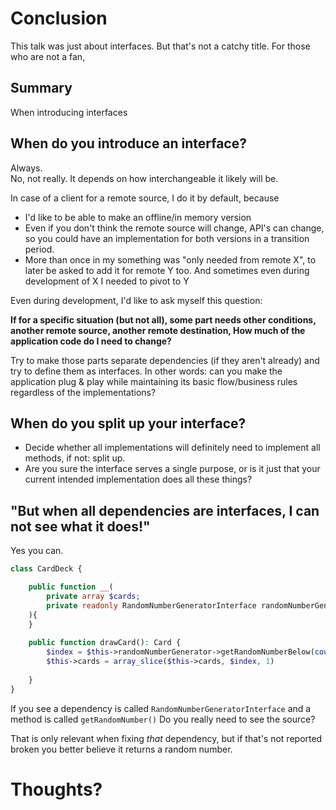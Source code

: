 # Conclusion ##

This talk was just about interfaces. But that's not a catchy title.
For those who are not a fan, 

## Summary

When introducing interfaces

## When do you introduce an interface?

Always.  
No, not really. It depends on how interchangeable it likely will be.

In case of a client for a remote source, I do it by default, because

- I'd like to be able to make an offline/in memory version
- Even if you don't think the remote source will change, API's can change, so you could have an implementation for both
  versions in a transition period.
- More than once in my something was "only needed from remote X",  to later be asked to add it for remote Y too.
  And sometimes even during development of X I needed to pivot to Y

Even during development, I'd like to ask myself this question:

**If for a specific situation (but not all), some part needs other conditions, another remote source, another remote destination,
How much of the application code do I need to change?** 

Try to make those parts separate dependencies (if they aren't already) and try to define them as interfaces.
In other words: can you make the application plug & play while maintaining its basic flow/business rules regardless of the implementations?


## When do you split up your interface?

- Decide whether all implementations will definitely need to implement all methods, if not: split up.
- Are you sure the interface serves a single purpose, or is it just that your current intended implementation does all
  these things?

## "But when all dependencies are interfaces, I can not see what it does!"

Yes you can.

```php
class CardDeck {

    public function __(
        private array $cards;
        private readonly RandomNumberGeneratorInterface randomNumberGenerator
    ){        
    }
    
    public function drawCard(): Card {
        $index = $this->randomNumberGenerator->getRandomNumberBelow(count($cards));
        $this->cards = array_slice($this->cards, $index, 1)
        
    }
}

```

If you see a dependency is called `RandomNumberGeneratorInterface` and a method is called `getRandomNumber()`
Do you really need to see the source?

That is only relevant when fixing _that_ dependency, but if that's not reported broken you better believe it returns a random number.

# Thoughts?
